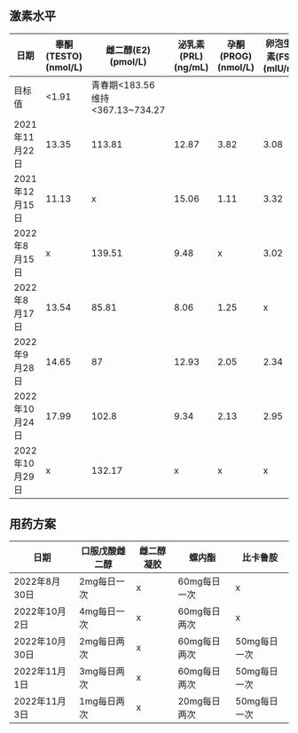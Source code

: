 #

## 激素水平

|日期|睾酮(TESTO)(nmol/L)|雌二醇(E2)(pmol/L)|泌乳素(PRL)(ng/mL)|孕酮(PROG)(nmol/L)|卵泡生成素(FSH)(mIU/mL)|促黄体生成素(LH)(mIU/mL)|
|---|---|---|---|---|---|---|
|目标值|<1.91|青春期<183.56<br>维持<367.13~734.27|||||
|2021年11月22日|13.35|113.81|12.87|3.82|3.08|9.6|
|2021年12月15日|11.13|x|15.06|1.11|3.32|6.77|
|2022年8月15日|x|139.51|9.48|x|3.02|2.88|
|2022年8月17日|13.54|85.81|8.06|1.25|x|x|
|2022年9月28日|14.65|87|12.93|2.05|2.34|6.81|
|2022年10月24日|17.99|102.8|9.34|2.13|2.95|8.88|
|2022年10月29日|x|132.17|x|x|x|x|

## 用药方案

|日期|口服戊酸雌二醇|雌二醇凝胶|螺内酯|比卡鲁胺|
|---|---|---|---|---|
|2022年8月30日|2mg每日一次|x|60mg每日一次|x|
|2022年10月2日|4mg每日一次|x|60mg每日两次|x|
|2022年10月30日|2mg每日两次|x|60mg每日两次|50mg每日一次|
|2022年11月1日|3mg每日两次|x|60mg每日两次|50mg每日一次|
|2022年11月3日|1mg每日两次|x|20mg每日两次|50mg每日一次|
